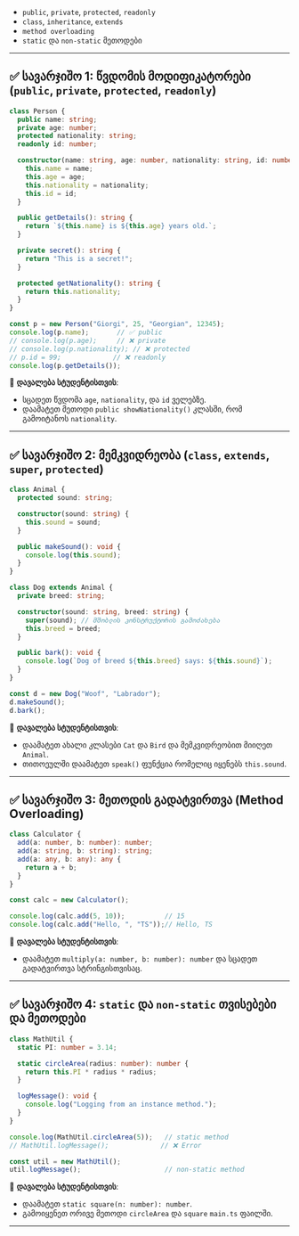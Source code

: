 * `public`, `private`, `protected`, `readonly`
* `class`, `inheritance`, `extends`
* `method overloading`
* `static` და `non-static` მეთოდები

---

## ✅ სავარჯიშო 1: წვდომის მოდიფიკატორები (`public`, `private`, `protected`, `readonly`)

```ts
class Person {
  public name: string;
  private age: number;
  protected nationality: string;
  readonly id: number;

  constructor(name: string, age: number, nationality: string, id: number) {
    this.name = name;
    this.age = age;
    this.nationality = nationality;
    this.id = id;
  }

  public getDetails(): string {
    return `${this.name} is ${this.age} years old.`;
  }

  private secret(): string {
    return "This is a secret!";
  }

  protected getNationality(): string {
    return this.nationality;
  }
}

const p = new Person("Giorgi", 25, "Georgian", 12345);
console.log(p.name);       // ✅ public
// console.log(p.age);     // ❌ private
// console.log(p.nationality); // ❌ protected
// p.id = 99;             // ❌ readonly
console.log(p.getDetails());
```

🎯 **დავალება სტუდენტისთვის**:

* სცადეთ წვდომა `age`, `nationality`, და `id` ველებზე.
* დაამატეთ მეთოდი `public showNationality()` კლასში, რომ გამოიტანოს `nationality`.

---

## ✅ სავარჯიშო 2: მემკვიდრეობა (`class`, `extends`, `super`, `protected`)

```ts
class Animal {
  protected sound: string;

  constructor(sound: string) {
    this.sound = sound;
  }

  public makeSound(): void {
    console.log(this.sound);
  }
}

class Dog extends Animal {
  private breed: string;

  constructor(sound: string, breed: string) {
    super(sound); // მშობლის კონსტრუქტორის გამოძახება
    this.breed = breed;
  }

  public bark(): void {
    console.log(`Dog of breed ${this.breed} says: ${this.sound}`);
  }
}

const d = new Dog("Woof", "Labrador");
d.makeSound();
d.bark();
```

🎯 **დავალება სტუდენტისთვის**:

* დაამატეთ ახალი კლასები `Cat` და `Bird` და მემკვიდრეობით მიიღეთ `Animal`.
* თითოეულში დაამატეთ `speak()` ფუნქცია რომელიც იყენებს `this.sound`.

---

## ✅ სავარჯიშო 3: მეთოდის გადატვირთვა (Method Overloading)

```ts
class Calculator {
  add(a: number, b: number): number;
  add(a: string, b: string): string;
  add(a: any, b: any): any {
    return a + b;
  }
}

const calc = new Calculator();

console.log(calc.add(5, 10));          // 15
console.log(calc.add("Hello, ", "TS"));// Hello, TS
```

🎯 **დავალება სტუდენტისთვის**:

* დაამატეთ `multiply(a: number, b: number): number` და სცადეთ გადატვირთვა სტრინგისთვისაც.

---

## ✅ სავარჯიშო 4: `static` და `non-static` თვისებები და მეთოდები

```ts
class MathUtil {
  static PI: number = 3.14;

  static circleArea(radius: number): number {
    return this.PI * radius * radius;
  }

  logMessage(): void {
    console.log("Logging from an instance method.");
  }
}

console.log(MathUtil.circleArea(5));   // static method
// MathUtil.logMessage();             // ❌ Error

const util = new MathUtil();
util.logMessage();                     // non-static method
```

🎯 **დავალება სტუდენტისთვის**:

* დაამატეთ `static square(n: number): number`.
* გამოიყენეთ ორივე მეთოდი `circleArea` და `square` `main.ts` ფაილში.

---

